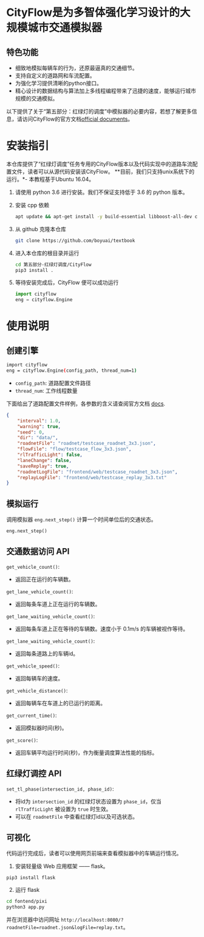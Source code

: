 # CityFlow是为多智体强化学习设计的大规模城市交通模拟器

## 特色功能
- 细致地模拟每辆车的行为，还原最逼真的交通细节。 
- 支持自定义的道路网和车流配置。
- 为强化学习提供清晰的python接口。
- 精心设计的数据结构与算法加上多线程编程带来了迅捷的速度，能够运行城市规模的交通模拟。

以下提供了关于“第五部分：红绿灯的调度”中模拟器的必要内容，若想了解更多信息，请访问CityFlow的官方文档[official documents](https://cityflow.readthedocs.io/en/latest/index.html)。

# 安装指引
本仓库提供了“红绿灯调度”任务专用的CityFlow版本以及代码实现中的道路车流配置文件，读者可以从源代码安装该CityFlow。
**目前，我们只支持unix系统下的运行。*- 本教程基于Ubuntu 16.04。

1. 请使用 python 3.6 进行安装。我们不保证支持低于 3.6 的 python 版本。
2. 安装 cpp 依赖

    ```bash
    apt update && apt-get install -y build-essential libboost-all-dev cmake
    ```

3. 从 github 克隆本仓库

    ```bash
    git clone https://github.com/boyuai/textbook
    ```

4. 进入本仓库的根目录并运行

    ```bash
    cd 第五部分-红绿灯调度/CityFlow
    pip3 install .
    ```

5. 等待安装完成后，CityFlow 便可以成功运行

    ```python
    import cityflow
    eng = cityflow.Engine
    ```

# 使用说明
## 创建引擎

``` bash
import cityflow
eng = cityflow.Engine(config_path, thread_num=1)
```

- ```config_path```: 道路配置文件路径
- ```thread_num```: 工作线程数量

下面给出了道路配置文件样例，各参数的含义请查阅官方文档 [docs](https://cityflow.readthedocs.io/en/latest/start.html).

```json
{
    "interval": 1.0,
    "warning": true,
    "seed": 0,
    "dir": "data/",
    "roadnetFile": "roadnet/testcase_roadnet_3x3.json",
    "flowFile": "flow/testcase_flow_3x3.json",
    "rlTrafficLight": false,
    "laneChange": false,
    "saveReplay": true,
    "roadnetLogFile": "frontend/web/testcase_roadnet_3x3.json",
    "replayLogFile": "frontend/web/testcase_replay_3x3.txt"
}
```

## 模拟运行

调用模拟器 ```eng.next_step()``` 计算一个时间单位后的交通状态。

```python
eng.next_step()
```

## 交通数据访问 API

```get_vehicle_count()```:

- 返回正在运行的车辆数。

```get_lane_vehicle_count()```:

- 返回每条车道上正在运行的车辆数。

```get_lane_waiting_vehicle_count()```:

- 返回每条车道上正在等待的车辆数。速度小于 0.1m/s 的车辆被视作等待。

```get_lane_waiting_vehicle_count()```:

- 返回每条道路上的车辆id。

```get_vehicle_speed()```:

- 返回每辆车的速度。

```get_vehicle_distance()```:

- 返回每辆车在车道上的已运行的距离。

```get_current_time()```:

- 返回模拟器时间(秒)。

```get_score()```:

- 返回车辆平均运行时间(秒)，作为衡量调度算法性能的指标。

## 红绿灯调控 API

```set_tl_phase(intersection_id, phase_id)```:

- 将id为 ```intersection_id``` 的红绿灯状态设置为 ```phase_id```，仅当 ```rlTrafficLight``` 被设置为 ```true``` 时生效。
- 可以在 ```roadnetFile``` 中查看红绿灯id以及可选状态。

## 可视化

代码运行完成后，读者可以使用网页前端来查看模拟器中的车辆运行情况。

1. 安装轻量级 Web 应用框架 —— flask。

```
pip3 install flask
```

2. 运行 flask

```bash
cd fontend/pixi
python3 app.py
```

并在浏览器中访问网址 ```http://localhost:8080/?roadnetFile=roadnet.json&logFile=replay.txt```。
